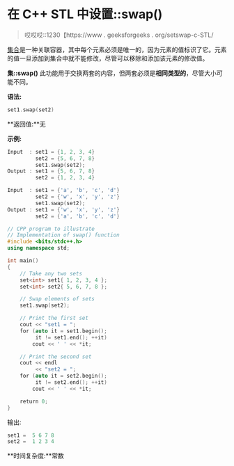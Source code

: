 # 在 C++ STL 中设置::swap()

> 哎哎哎::1230【https://www . geeksforgeeks . org/setswap-c-STL/

[集合](https://www.geeksforgeeks.org/set-in-cpp-stl/)是一种关联容器，其中每个元素必须是唯一的，因为元素的值标识了它。元素的值一旦添加到集合中就不能修改，尽管可以移除和添加该元素的修改值。

**集::swap()**
此功能用于交换两套的内容，但两套必须是**相同类型的**，尽管大小可能不同。

**语法:**

```cpp
set1.swap(set2)

```

**返回值:**无

**示例:**

```cpp
Input  : set1 = {1, 2, 3, 4}
         set2 = {5, 6, 7, 8}
         set1.swap(set2);
Output : set1 = {5, 6, 7, 8}
         set2 = {1, 2, 3, 4}

Input  : set1 = {'a', 'b', 'c', 'd'}
         set2 = {'w', 'x', 'y', 'z'}
         set1.swap(set2);
Output : set1 = {'w', 'x', 'y', 'z'}
         set2 = {'a', 'b', 'c', 'd'}

```

```cpp
// CPP program to illustrate
// Implementation of swap() function
#include <bits/stdc++.h>
using namespace std;

int main()
{
    // Take any two sets
    set<int> set1{ 1, 2, 3, 4 };
    set<int> set2{ 5, 6, 7, 8 };

    // Swap elements of sets
    set1.swap(set2);

    // Print the first set
    cout << "set1 = ";
    for (auto it = set1.begin();
         it != set1.end(); ++it)
        cout << ' ' << *it;

    // Print the second set
    cout << endl
         << "set2 = ";
    for (auto it = set2.begin();
         it != set2.end(); ++it)
        cout << ' ' << *it;

    return 0;
}
```

输出:

```cpp
set1 =  5 6 7 8
set2 =  1 2 3 4

```

**时间复杂度:**常数